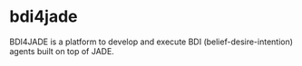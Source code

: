 # bdi4jade
BDI4JADE is a platform to develop and execute BDI (belief-desire-intention) agents built on top of JADE.
